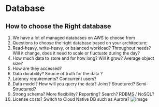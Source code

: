 # Database

## How to choose the Right database
1. We have a lot of managed databases on AWS to choose from 
2. Questions to choose the right database based on your architecture: 
3. Read-heavy, write-heavy, or balanced workload? Throughout needs? Will it change, does it need to scale or fluctuate during the day? 
4. How much data to store and for how long? Will it grow? Average object size?
5. How are they accessed?
6. Data durability? Source of truth for the data ?
7. Latency requirements? Concurrent users?
8. Data model? How will you query the data? Joins? Structured? Semi-Structured?
9. Strong schema? More flexibility? Reporting? Search? RDBMS / NoSQL?
10. License costs? Switch to Cloud Native DB such as Aurora? ![image](https://github.com/bhargavsp/aws_solution-architect/assets/45779321/44586337-7579-4fbf-83b0-5bcc3fcb97f3)
